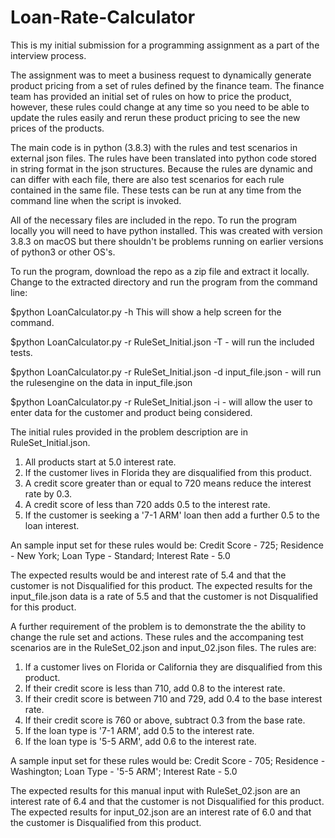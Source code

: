 # Loan-Rate-Calculator
 This is my initial submission for a programming assignment as a part of the interview process.
 
 The assignment was to meet a business request to dynamically generate product pricing from a set of rules defined by the finance team. The finance team has provided an initial set of rules on how to price the product, however, these rules could change at any time so you need to be able to update the rules easily and rerun these product pricing to see the new prices of the products.
 
 The main code is in python (3.8.3) with the rules and test scenarios in external json files.
 The rules have been translated into python code stored in string format in the json structures. Because the rules are dynamic and can differ with each file, there are also test scenarios for each rule contained in the same file. These tests can be run at any time from the command line when the script is invoked.
 
All of the necessary files are included in the repo. To run the program locally you will need to have python installed. This was created with version 3.8.3 on macOS but there shouldn't be problems running on earlier versions of python3 or other OS's.

To run the program, download the repo as a zip file and extract it locally.
Change to the extracted directory and run the program from the command line:

$python LoanCalculator.py -h  This will show a help screen for the command.

$python LoanCalculator.py -r RuleSet_Initial.json -T  - will run the included tests.

$python LoanCalculator.py -r RuleSet_Initial.json -d input_file.json  - will run the rulesengine on the data in input_file.json

$python LoanCalculator.py -r RuleSet_Initial.json -i   - will allow the user to enter data for the customer and product being considered.

The initial rules provided in the problem description are in RuleSet_Initial.json.
1. All products start at 5.0 interest rate.
2. If the customer lives in Florida they are disqualified from this product.
3. A credit score greater than or equal to 720 means reduce the interest rate by 0.3.
4. A credit score of less than 720 adds 0.5 to the interest rate.
5. If the customer is seeking a '7-1 ARM' loan then add a further 0.5 to the loan interest.

An sample input set for these rules would be: 
Credit Score - 725; 
Residence - New York; 
Loan Type - Standard; 
Interest Rate - 5.0

The expected results would be and interest rate of 5.4 and that the customer is not Disqualified for this product.
The expected results for the input_file.json data is a rate of 5.5 and that the customer is not Disqualified for this product.

A further requirement of the problem is to demonstrate the the ability to change the rule set and actions. These rules and the accompaning test scenarios are in the RuleSet_02.json and input_02.json files.
The rules are:
1. If a customer lives on Florida or California they are disqualified from this product.
2. If their credit score is less than 710, add 0.8 to the interest rate.
3. If their credit score is between 710 and 729, add 0.4 to the base interest rate.
4. If their credit score is 760 or above, subtract 0.3 from the base rate.
5. If the loan type is '7-1 ARM', add 0.5 to the interest rate.
6. If the loan type is '5-5 ARM', add 0.6 to the interest rate.

A sample input set for these rules would be:
Credit Score - 705;
Residence - Washington;
Loan Type - '5-5 ARM';
Interest Rate - 5.0

The expected results for this manual input with RuleSet_02.json are an interest rate of 6.4 and that the customer is not Disqualified for this product.
The expected results for input_02.json are an interest rate of 6.0 and that the customer is Disqualified from this product.
